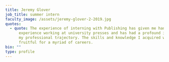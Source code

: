 ```yaml
---
title: Jeremy Glover
job_title: summer intern
faculty_image: /assets/jeremy-glover-2-2019.jpg
quotes:
  - quote: The experience of interning with Publishing has given me hands-on
      experience working at university presses and has had a profound impact on
      my professional trajectory. The skills and knowledge I acquired will prove
      fruitful for a myriad of careers.
bio: ""
type: profile
---
```

